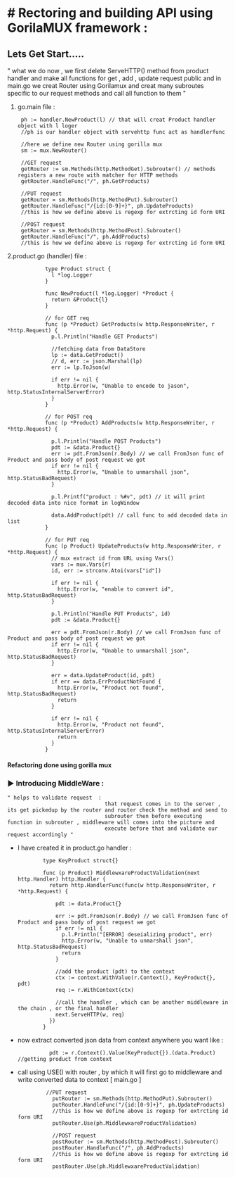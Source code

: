 # # Rectoring and building API using GorilaMUX framework :
## Lets Get Start.....

" what we do now , we first delete ServeHTTP() method from product handler and make all functions for get , add , update request public 
  and in main.go we creat Router using Gorilamux and creat many subroutes specific to our request methods and call all function to them "
  
  1. go.main file :
    
          ph := handler.NewProduct(l) // that will creat Product handler object with l loger
          //ph is our handler object with servehttp func act as handlerfunc

          //here we define new Router using gorilla mux
          sm := mux.NewRouter()

          //GET request
          getRouter := sm.Methods(http.MethodGet).Subrouter() // methods registers a new route with matcher for HTTP methods
          getRouter.HandleFunc("/", ph.GetProducts)

          //PUT request
          getRouter = sm.Methods(http.MethodPut).Subrouter()
          getRouter.HandleFunc("/{id:[0-9]+}", ph.UpdateProducts)
          //this is how we define above is regexp for extrcting id form URI

          //POST request
          getRouter = sm.Methods(http.MethodPost).Subrouter()
          getRouter.HandleFunc("/", ph.AddProducts)
          //this is how we define above is regexp for extrcting id form URI
    
   2.product.go (handler) file : 
      

                type Product struct {
                  l *log.Logger
                }

                func NewProduct(l *log.Logger) *Product {
                  return &Product{l}
                }

                // for GET req
                func (p *Product) GetProducts(w http.ResponseWriter, r *http.Request) {
                  p.l.Println("Handle GET Products")

                  //fetching data from DataStore
                  lp := data.GetProduct()
                  // d, err := json.Marshal(lp)
                  err := lp.ToJson(w)

                  if err != nil {
                    http.Error(w, "Unable to encode to jason", http.StatusInternalServerError)
                  }
                }

                // for POST req
                func (p *Product) AddProducts(w http.ResponseWriter, r *http.Request) {

                  p.l.Println("Handle POST Products")
                  pdt := &data.Product{}
                  err := pdt.FromJson(r.Body) // we call FromJson func of Product and pass body of post request we got
                  if err != nil {
                    http.Error(w, "Unable to unmarshall json", http.StatusBadRequest)
                  }

                  p.l.Printf("product : %#v", pdt) // it will print decoded data into nice format in logWindow

                  data.AddProduct(pdt) // call func to add decoded data in list
                }

                // for PUT req
                func (p Product) UpdateProducts(w http.ResponseWriter, r *http.Request) {
                  // mux extract id from URL using Vars()
                  vars := mux.Vars(r)
                  id, err := strconv.Atoi(vars["id"])

                  if err != nil {
                    http.Error(w, "enable to convert id", http.StatusBadRequest)
                  }

                  p.l.Println("Handle PUT Products", id)
                  pdt := &data.Product{}

                  err = pdt.FromJson(r.Body) // we call FromJson func of Product and pass body of post request we got
                  if err != nil {
                    http.Error(w, "Unable to unmarshall json", http.StatusBadRequest)
                  }

                  err = data.UpdateProduct(id, pdt)
                  if err == data.ErrProductNotFound {
                    http.Error(w, "Product not found", http.StatusBadRequest)
                    return
                  }

                  if err != nil {
                    http.Error(w, "Product not found", http.StatusInternalServerError)
                    return
                  }
                }


#### Refactoring done using gorilla mux  
    
### ▶️ Introducing MiddleWare : 
    
    " helps to validate request  :
                                   that request comes in to the server , its get pickedup by the router and router check the method and send to 
                                   subrouter then before executing function in subrouter , middleware will comes into the picture and 
                                   execute before that and validate our request accordingly "
                                   

      
- I have created it in product.go handler :
      
              type KeyProduct struct{}

              func (p Product) MiddlewxareProductValidation(next http.Handler) http.Handler {
                return http.HandlerFunc(func(w http.ResponseWriter, r *http.Request) {

                  pdt := data.Product{}

                  err := pdt.FromJson(r.Body) // we call FromJson func of Product and pass body of post request we got
                  if err != nil {
                    p.l.Println("[ERROR] deseializing product", err)
                    http.Error(w, "Unable to unmarshall json", http.StatusBadRequest)
                    return
                  }

                  //add the product (pdt) to the context
                  ctx := context.WithValue(r.Context(), KeyProduct{}, pdt)
                  req := r.WithContext(ctx)

                  //call the handler , which can be another middleware in the chain , or the final handler
                  next.ServeHTTP(w, req)
                })
              }
      
      
- now extract converted json data from context anywhere you want like : 
        
                pdt := r.Context().Value(KeyProduct{}).(data.Product) //getting product from context
                
 - call using USE() with router  , by which it will first go to middleware and write converted data to context [ main.go ]
        
                //PUT request
                  putRouter := sm.Methods(http.MethodPut).Subrouter()
                  putRouter.HandleFunc("/{id:[0-9]+}", ph.UpdateProducts)
                  //this is how we define above is regexp for extrcting id form URI
                  putRouter.Use(ph.MiddlewxareProductValidation)

                  //POST request
                  postRouter := sm.Methods(http.MethodPost).Subrouter()
                  postRouter.HandleFunc("/", ph.AddProducts)
                  //this is how we define above is regexp for extrcting id form URI
                  postRouter.Use(ph.MiddlewxareProductValidation)
        
        
      




